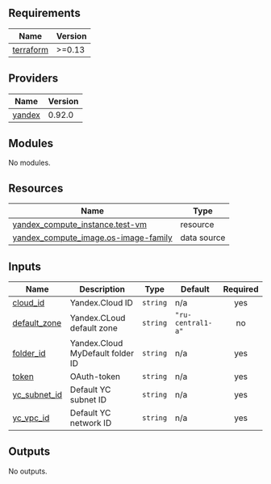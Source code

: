 <!-- BEGIN_TF_DOCS -->
## Requirements

| Name | Version |
|------|---------|
| <a name="requirement_terraform"></a> [terraform](#requirement\_terraform) | >=0.13 |

## Providers

| Name | Version |
|------|---------|
| <a name="provider_yandex"></a> [yandex](#provider\_yandex) | 0.92.0 |

## Modules

No modules.

## Resources

| Name | Type |
|------|------|
| [yandex_compute_instance.test-vm](https://registry.terraform.io/providers/yandex-cloud/yandex/latest/docs/resources/compute_instance) | resource |
| [yandex_compute_image.os-image-family](https://registry.terraform.io/providers/yandex-cloud/yandex/latest/docs/data-sources/compute_image) | data source |

## Inputs

| Name | Description | Type | Default | Required |
|------|-------------|------|---------|:--------:|
| <a name="input_cloud_id"></a> [cloud\_id](#input\_cloud\_id) | Yandex.Cloud ID | `string` | n/a | yes |
| <a name="input_default_zone"></a> [default\_zone](#input\_default\_zone) | Yandex.CLoud default zone | `string` | `"ru-central1-a"` | no |
| <a name="input_folder_id"></a> [folder\_id](#input\_folder\_id) | Yandex.Cloud MyDefault folder ID | `string` | n/a | yes |
| <a name="input_token"></a> [token](#input\_token) | OAuth-token | `string` | n/a | yes |
| <a name="input_yc_subnet_id"></a> [yc\_subnet\_id](#input\_yc\_subnet\_id) | Default YC subnet ID | `string` | n/a | yes |
| <a name="input_yc_vpc_id"></a> [yc\_vpc\_id](#input\_yc\_vpc\_id) | Default YC network ID | `string` | n/a | yes |

## Outputs

No outputs.
<!-- END_TF_DOCS -->